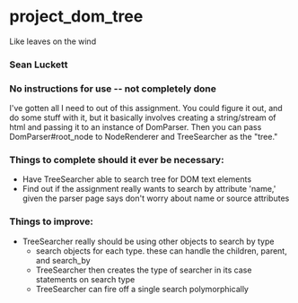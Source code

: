 # project_dom_tree
Like leaves on the wind

### Sean Luckett

### No instructions for use -- not completely done

I've gotten all I need to out of this assignment. You could figure it out, and do some stuff with it, but
it basically involves creating a string/stream of html and passing it to an instance of DomParser. Then you can pass
DomParser#root_node to NodeRenderer and TreeSearcher as the "tree."

### Things to complete should it ever be necessary:
* Have TreeSearcher able to search tree for DOM text elements
* Find out if the assignment really wants to search by attribute 'name,' given the parser page says don't worry about name
or source attributes

### Things to improve:
* TreeSearcher really should be using other objects to search by type
    * search objects for each type. these can handle the children, parent, and search_by
    * TreeSearcher then creates the type of searcher in its case statements on search type
    * TreeSearcher can fire off a single search polymorphically
    